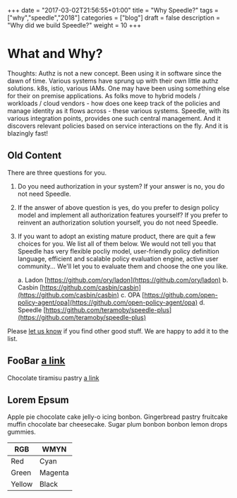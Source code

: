 +++
date = "2017-03-02T21:56:55+01:00"
title = "Why Speedle?"
tags = ["why","speedle","2018"]
categories = ["blog"]
draft = false
description = "Why did we build Speedle?"
weight = 10
+++

# What and Why?

Thoughts:
Authz is not a new concept. Been using it in software since the dawn of time. Various systems have sprung up with their own little authz solutions. k8s, istio, various IAMs. One may have been using something else for their on premise applications. As folks move to hybrid models / workloads / cloud vendors - how does one keep track of the policies and manage identity as it flows across - these various systems. Speedle, with its various integration points, provides one such central management. And it discovers relevant policies based on service interactions on the fly. And it is blazingly fast!


## Old Content
There are three questions for you.

1. Do you need authorization in your system?
    If your answer is no, you do not need Speedle.    <p/>

2. If the answer of above question is yes, do you prefer to design policy model and implement all authorization features yourself?
    If you prefer to reinvent an authorization solution yourself, you do not need Speedle.      <p/>

3. If you want to adopt an existing mature product, there are quit a few choices for you. We list all of them below. We would not tell you that Speedle has very flexible pocliy model, user-friendly policy definition language, efficient and scalable policy evaluation engine, active user community... We'll let you to evaluate them and choose the one you like.   <p/>
    a. Ladon [https://github.com/ory/ladon](https://github.com/ory/ladon)
    b. Casbin [https://github.com/casbin/casbin](https://github.com/casbin/casbin) 
    c. OPA [https://github.com/open-policy-agent/opa](https://github.com/open-policy-agent/opa)
    d. Speedle [https://github.com/teramoby/speedle-plus](https://github.com/teramoby/speedle-plus)

Please [let us know](../index.html#user-community) if you find other good stuff. We are happy to add it to the list.

## FooBar [a link](http://www.google.com)

Chocolate tiramisu pastry [a link](http://www.google.com) 

## Lorem Epsum

Apple pie chocolate cake jelly-o icing bonbon. Gingerbread pastry fruitcake muffin chocolate bar cheesecake. Sugar plum bonbon bonbon lemon drops gummies.

|  RGB | WMYN  |
|---|---|
| Red  |  Cyan |
| Green  |  Magenta |
| Yellow  |  Black |


